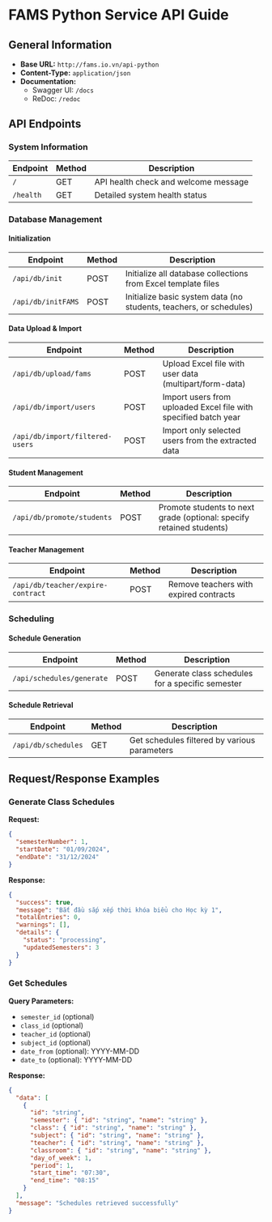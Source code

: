 # FAMS Python Service API Guide

## General Information
- **Base URL:** `http://fams.io.vn/api-python`
- **Content-Type:** `application/json`
- **Documentation:** 
  - Swagger UI: `/docs`
  - ReDoc: `/redoc`

## API Endpoints

### System Information
| Endpoint | Method | Description |
|----------|--------|-------------|
| `/` | GET | API health check and welcome message |
| `/health` | GET | Detailed system health status |

### Database Management

#### Initialization
| Endpoint | Method | Description |
|----------|--------|-------------|
| `/api/db/init` | POST | Initialize all database collections from Excel template files |
| `/api/db/initFAMS` | POST | Initialize basic system data (no students, teachers, or schedules) |

#### Data Upload & Import
| Endpoint | Method | Description |
|----------|--------|-------------|
| `/api/db/upload/fams` | POST | Upload Excel file with user data (multipart/form-data) |
| `/api/db/import/users` | POST | Import users from uploaded Excel file with specified batch year |
| `/api/db/import/filtered-users` | POST | Import only selected users from the extracted data |

#### Student Management
| Endpoint | Method | Description |
|----------|--------|-------------|
| `/api/db/promote/students` | POST | Promote students to next grade (optional: specify retained students) |

#### Teacher Management
| Endpoint | Method | Description |
|----------|--------|-------------|
| `/api/db/teacher/expire-contract` | POST | Remove teachers with expired contracts |

### Scheduling

#### Schedule Generation
| Endpoint | Method | Description |
|----------|--------|-------------|
| `/api/schedules/generate` | POST | Generate class schedules for a specific semester |

#### Schedule Retrieval
| Endpoint | Method | Description |
|----------|--------|-------------|
| `/api/db/schedules` | GET | Get schedules filtered by various parameters |

## Request/Response Examples

### Generate Class Schedules
**Request:**
```json
{
  "semesterNumber": 1,
  "startDate": "01/09/2024",
  "endDate": "31/12/2024"
}
```

**Response:**
```json
{
  "success": true,
  "message": "Bắt đầu sắp xếp thời khóa biểu cho Học kỳ 1",
  "totalEntries": 0,
  "warnings": [],
  "details": {
    "status": "processing",
    "updatedSemesters": 3
  }
}
```

### Get Schedules
**Query Parameters:**
- `semester_id` (optional)
- `class_id` (optional)
- `teacher_id` (optional)
- `subject_id` (optional)
- `date_from` (optional): YYYY-MM-DD
- `date_to` (optional): YYYY-MM-DD

**Response:**
```json
{
  "data": [
    {
      "id": "string",
      "semester": { "id": "string", "name": "string" },
      "class": { "id": "string", "name": "string" },
      "subject": { "id": "string", "name": "string" },
      "teacher": { "id": "string", "name": "string" },
      "classroom": { "id": "string", "name": "string" },
      "day_of_week": 1,
      "period": 1,
      "start_time": "07:30",
      "end_time": "08:15"
    }
  ],
  "message": "Schedules retrieved successfully"
}
``` 